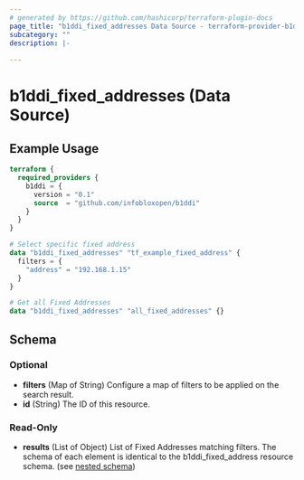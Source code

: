 ```yaml
---
# generated by https://github.com/hashicorp/terraform-plugin-docs
page_title: "b1ddi_fixed_addresses Data Source - terraform-provider-b1ddi"
subcategory: ""
description: |-
  
---
```


# b1ddi_fixed_addresses (Data Source)



## Example Usage

```terraform
terraform {
  required_providers {
    b1ddi = {
      version = "0.1"
      source  = "github.com/infobloxopen/b1ddi"
    }
  }
}

# Select specific fixed address
data "b1ddi_fixed_addresses" "tf_example_fixed_address" {
  filters = {
    "address" = "192.168.1.15"
  }
}

# Get all Fixed Addresses
data "b1ddi_fixed_addresses" "all_fixed_addresses" {}
```

<!-- schema generated by tfplugindocs -->
## Schema

### Optional

- **filters** (Map of String) Configure a map of filters to be applied on the search result.
- **id** (String) The ID of this resource.

### Read-Only

- **results** (List of Object) List of Fixed Addresses matching filters. The schema of each element is identical to the b1ddi_fixed_address resource schema. (see [nested schema](../resources/fixed_address.md))
